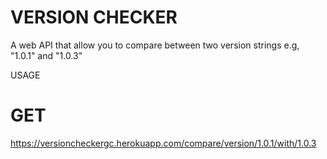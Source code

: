 # VERSION CHECKER

A web API that allow you to compare between two version strings e.g, "1.0.1" and "1.0.3"

USAGE

# GET
https://versioncheckergc.herokuapp.com/compare/version/1.0.1/with/1.0.3
